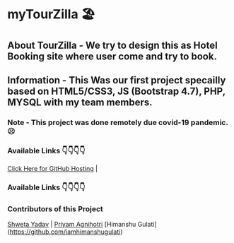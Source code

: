 # myTourZilla 🏖
## About TourZilla - We try to design this as Hotel Booking site where user come and try to book.
## Information - This Was our first project specailly based on HTML5/CSS3, JS (Bootstrap 4.7), PHP, MYSQL with my team members.
### Note - This project was done remotely due covid-19 pandemic. ☹
### Available Links 👇👇👇👇

[Click Here for GitHub Hosting](https://rahulbarasa.github.io/tourzilla/) |

### Available Links 👇👇👇👇

### Contributors of this Project
[Shweta Yadav](https://github.com/shweta-50) | 
[Priyam Agnihotri](https://github.com/priyam-272)
[Himanshu Gulati] (https://github.com/iamhimanshugulati)
